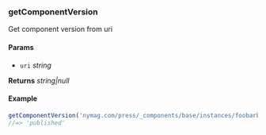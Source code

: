 ### getComponentVersion

Get component version from uri

#### Params

* `uri` _string_

**Returns** _string|null_

#### Example

```js
getComponentVersion('nymag.com/press/_components/base/instances/foobarbaz@published')
//=> 'published'

```
